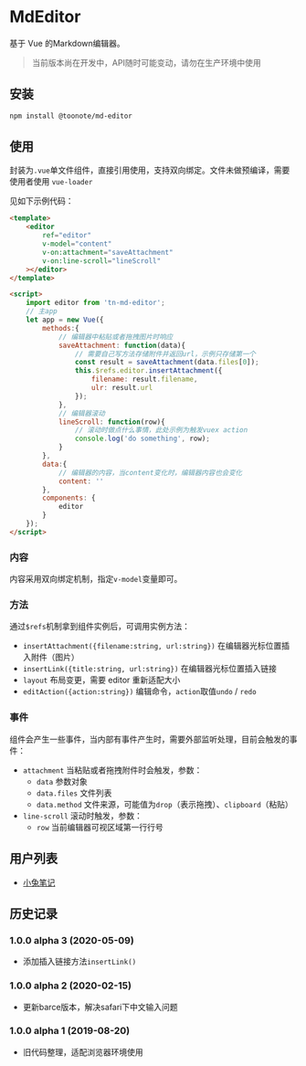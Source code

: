 # MdEditor

基于 Vue 的Markdown编辑器。

> 当前版本尚在开发中，API随时可能变动，请勿在生产环境中使用

## 安装

```sh
npm install @toonote/md-editor
```

## 使用

封装为`.vue`单文件组件，直接引用使用，支持双向绑定。文件未做预编译，需要使用者使用 `vue-loader`

见如下示例代码：

```html
<template>
    <editor
        ref="editor"
        v-model="content"
        v-on:attachment="saveAttachment"
        v-on:line-scroll="lineScroll"
    ></editor>
</template>

<script>
    import editor from 'tn-md-editor';
    // 主app
    let app = new Vue({
        methods:{
            // 编辑器中粘贴或者拖拽图片时响应
            saveAttachment: function(data){
                // 需要自己写方法存储附件并返回url，示例只存储第一个
                const result = saveAttachment(data.files[0]);
                this.$refs.editor.insertAttachment({
                    filename: result.filename,
                    ulr: result.url
                });
            },
            // 编辑器滚动
            lineScroll: function(row){
                // 滚动时做点什么事情，此处示例为触发vuex action
                console.log('do something', row);
            }
        },
        data:{
            // 编辑器的内容，当content变化时，编辑器内容也会变化
            content: ''
        },
        components: {
            editor
        }
    });
</script>
```

### 内容

内容采用双向绑定机制，指定`v-model`变量即可。

### 方法

通过`$refs`机制拿到组件实例后，可调用实例方法：

- `insertAttachment({filename:string, url:string})` 在编辑器光标位置插入附件（图片）
- `insertLink({title:string, url:string})` 在编辑器光标位置插入链接
- `layout` 布局变更，需要 editor 重新适配大小
- `editAction({action:string})` 编辑命令，`action`取值`undo` / `redo`

### 事件

组件会产生一些事件，当内部有事件产生时，需要外部监听处理，目前会触发的事件：

- `attachment` 当粘贴或者拖拽附件时会触发，参数：
    - `data` 参数对象
    - `data.files` 文件列表
    - `data.method` 文件来源，可能值为`drop`（表示拖拽）、`clipboard`（粘贴）
- `line-scroll` 滚动时触发，参数：
    - `row` 当前编辑器可视区域第一行行号

## 用户列表

- [小兔笔记](https://xiaoto.io)

## 历史记录

### 1.0.0 alpha 3 (2020-05-09)

- 添加插入链接方法`insertLink()`

### 1.0.0 alpha 2 (2020-02-15)

- 更新barce版本，解决safari下中文输入问题

### 1.0.0 alpha 1 (2019-08-20)

- 旧代码整理，适配浏览器环境使用

